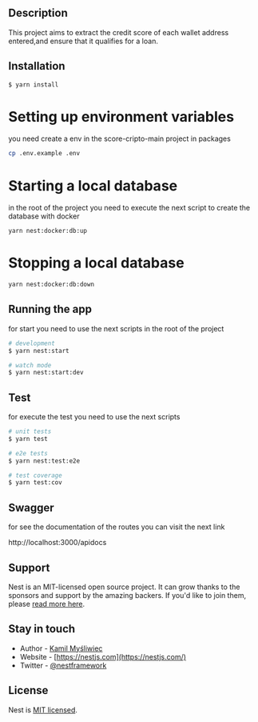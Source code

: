 

## Description

This project aims to extract the credit score of each wallet address entered,and ensure that it qualifies for a loan.


## Installation

```bash
$ yarn install
```

# Setting up environment variables

you need create a env in the score-cripto-main project in packages

```bash
cp .env.example .env
```

#  Starting a local database

in the root of the project you need to execute the next script to create the database with docker

```bash
yarn nest:docker:db:up
```

# Stopping a local database

```bash
yarn nest:docker:db:down
```



## Running the app

for start you need to use the next scripts in the root of the project

```bash
# development
$ yarn nest:start

# watch mode
$ yarn nest:start:dev

```

## Test

for execute the test you need to use the next scripts

```bash
# unit tests
$ yarn test

# e2e tests
$ yarn nest:test:e2e

# test coverage
$ yarn test:cov
```

## Swagger

for see the documentation of the routes you can visit the next link

http://localhost:3000/apidocs

## Support

Nest is an MIT-licensed open source project. It can grow thanks to the sponsors and support by the amazing backers. If you'd like to join them, please [read more here](https://docs.nestjs.com/support).

## Stay in touch

- Author - [Kamil Myśliwiec](https://kamilmysliwiec.com)
- Website - [https://nestjs.com](https://nestjs.com/)
- Twitter - [@nestframework](https://twitter.com/nestframework)

## License

Nest is [MIT licensed](LICENSE).
